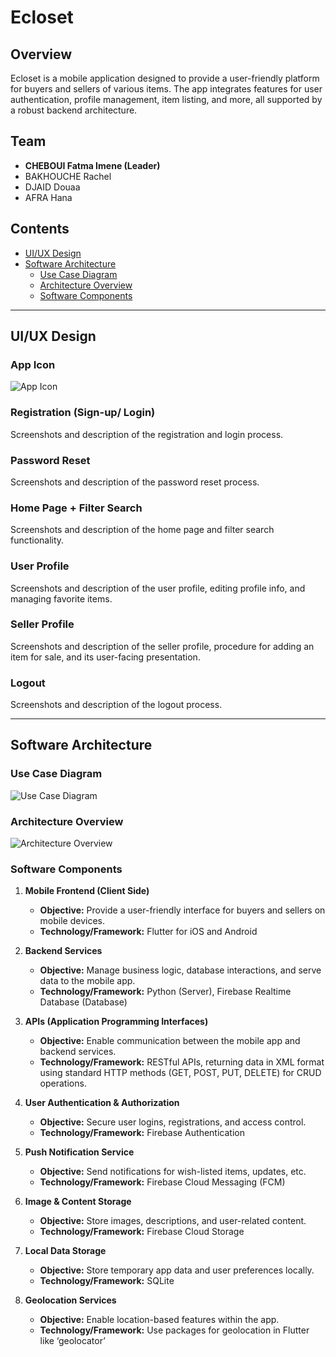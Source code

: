 # **Ecloset**

## **Overview**

Ecloset is a mobile application designed to provide a user-friendly platform for buyers and sellers of various items. The app integrates features for user authentication, profile management, item listing, and more, all supported by a robust backend architecture.

## **Team**

- **CHEBOUI Fatma Imene (Leader)**
- BAKHOUCHE Rachel
- DJAID Douaa
- AFRA Hana

## **Contents**

- [UI/UX Design](#uiux-design)
- [Software Architecture](#software-architecture)
  - [Use Case Diagram](#use-case-diagram)
  - [Architecture Overview](#architecture-overview)
  - [Software Components](#software-components)

---

## **UI/UX Design**

### **App Icon**

![App Icon](path-to-app-icon-image)

### **Registration (Sign-up/ Login)**

Screenshots and description of the registration and login process.

### **Password Reset**

Screenshots and description of the password reset process.

### **Home Page + Filter Search**

Screenshots and description of the home page and filter search functionality.

### **User Profile**

Screenshots and description of the user profile, editing profile info, and managing favorite items.

### **Seller Profile**

Screenshots and description of the seller profile, procedure for adding an item for sale, and its user-facing presentation.

### **Logout**

Screenshots and description of the logout process.

---

## **Software Architecture**

### **Use Case Diagram**

![Use Case Diagram](path-to-use-case-diagram-image)

### **Architecture Overview**

![Architecture Overview](path-to-architecture-overview-image)

### **Software Components**

1. **Mobile Frontend (Client Side)**
   - **Objective:** Provide a user-friendly interface for buyers and sellers on mobile devices.
   - **Technology/Framework:** Flutter for iOS and Android

2. **Backend Services**
   - **Objective:** Manage business logic, database interactions, and serve data to the mobile app.
   - **Technology/Framework:** Python (Server), Firebase Realtime Database (Database)

3. **APIs (Application Programming Interfaces)**
   - **Objective:** Enable communication between the mobile app and backend services.
   - **Technology/Framework:** RESTful APIs, returning data in XML format using standard HTTP methods (GET, POST, PUT, DELETE) for CRUD operations.

4. **User Authentication & Authorization**
   - **Objective:** Secure user logins, registrations, and access control.
   - **Technology/Framework:** Firebase Authentication

5. **Push Notification Service**
   - **Objective:** Send notifications for wish-listed items, updates, etc.
   - **Technology/Framework:** Firebase Cloud Messaging (FCM)

6. **Image & Content Storage**
   - **Objective:** Store images, descriptions, and user-related content.
   - **Technology/Framework:** Firebase Cloud Storage

7. **Local Data Storage**
   - **Objective:** Store temporary app data and user preferences locally.
   - **Technology/Framework:** SQLite

8. **Geolocation Services**
   - **Objective:** Enable location-based features within the app.
   - **Technology/Framework:** Use packages for geolocation in Flutter like ‘geolocator’

